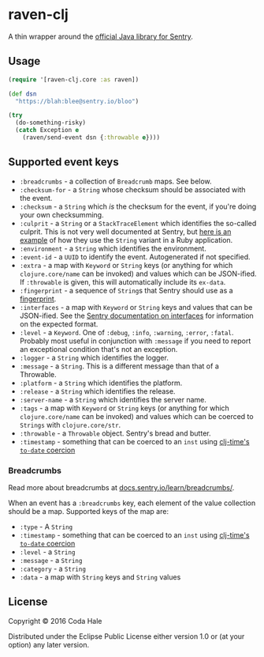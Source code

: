 # raven-clj

A thin wrapper around the
[official Java library for Sentry](https://github.com/getsentry/raven-java/).

## Usage

```clojure
(require '[raven-clj.core :as raven])

(def dsn
  "https://blah:blee@sentry.io/bloo")

(try
  (do-something-risky)
  (catch Exception e
    (raven/send-event dsn {:throwable e})))
```

## Supported event keys

- `:breadcrumbs` - a collection of `Breadcrumb` maps. See below.
- `:checksum-for` - a `String` whose checksum should be associated with the event.
- `:checksum` - a `String` which _is_ the checksum for the event, if you're doing your own checksumming.
- `:culprit` - a `String` or a `StackTraceElement` which identifies the so-called culprit. This is not very well documented at Sentry, but [here is an example](https://docs.sentry.io/clients/ruby/integrations/puma/) of how they use the `String` variant in a Ruby application.
- `:environment` - a `String` which identifies the environment.
- `:event-id` - a `UUID` to identify the event. Autogenerated if not specified.
- `:extra` - a map with `Keyword` or `String` keys (or anything for which `clojure.core/name` can be invoked) and values which can be JSON-ified. If `:throwable` is given, this will automatically include its `ex-data`.
- `:fingerprint` - a sequence of `String`s that Sentry should use as a [fingerprint](https://docs.sentry.io/learn/rollups/#customize-grouping-with-fingerprints).
- `:interfaces` - a map with `Keyword` or `String` keys and values that can be JSON-ified. See the [Sentry documentation on interfaces](https://docs.sentry.io/clientdev/interfaces/) for information on the expected format.
- `:level` - a `Keyword`. One of `:debug`, `:info`, `:warning`, `:error`, `:fatal`. Probably most useful in conjunction with `:message` if you need to report an exceptional condition that's not an exception.
- `:logger` - a `String` which identifies the logger.
- `:message` - a `String`. This is a different message than that of a Throwable.
- `:platform` - a `String` which identifies the platform.
- `:release` - a `String` which identifies the release.
- `:server-name` - a `String` which identifies the server name.
- `:tags` - a map with `Keyword` or `String` keys (or anything for which `clojure.core/name` can be invoked) and values which can be coerced to `Strings` with `clojure.core/str`.
- `:throwable` - a `Throwable` object. Sentry's bread and butter.
- `:timestamp` - something that can be coerced to an `inst` using [clj-time's `to-date` coercion](https://github.com/clj-time/clj-time#clj-timecoerce)

### Breadcrumbs

Read more about breadcrumbs at [docs.sentry.io/learn/breadcrumbs/](https://docs.sentry.io/learn/breadcrumbs/).

When an event has a `:breadcrumbs` key, each element of the value collection should be a map.
Supported keys of the map are:

- `:type` - A `String`
- `:timestamp` - something that can be coerced to an `inst` using [clj-time's `to-date` coercion](https://github.com/clj-time/clj-time#clj-timecoerce)
- `:level` - a `String`
- `:message` - a `String`
- `:category` - a `String`
- `:data` - a map with `String` keys and `String` values

## License

Copyright © 2016 Coda Hale

Distributed under the Eclipse Public License either version 1.0 or (at
your option) any later version.
